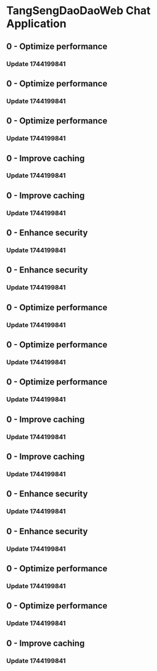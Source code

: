 # TangSengDaoDaoWeb Chat Application
## 0 - Optimize performance
### Update 1744199841
## 0 - Optimize performance
### Update 1744199841
## 0 - Optimize performance
### Update 1744199841
## 0 - Improve caching
### Update 1744199841
## 0 - Improve caching
### Update 1744199841
## 0 - Enhance security
### Update 1744199841
## 0 - Enhance security
### Update 1744199841
## 0 - Optimize performance
### Update 1744199841
## 0 - Optimize performance
### Update 1744199841
## 0 - Optimize performance
### Update 1744199841
## 0 - Improve caching
### Update 1744199841
## 0 - Improve caching
### Update 1744199841
## 0 - Enhance security
### Update 1744199841
## 0 - Enhance security
### Update 1744199841
## 0 - Optimize performance
### Update 1744199841
## 0 - Optimize performance
### Update 1744199841
## 0 - Improve caching
### Update 1744199841
